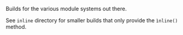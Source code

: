 Builds for the various module systems out there.

See `inline` directory for smaller builds that only provide the `ìnline()` method.